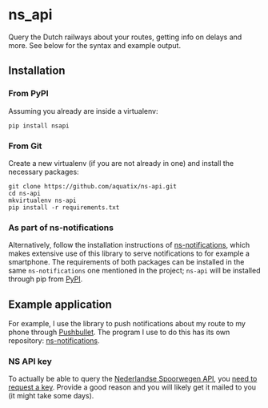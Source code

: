 ns_api
======

Query the Dutch railways about your routes, getting info on delays and more. See below for the syntax and example output.

## Installation

### From PyPI

Assuming you already are inside a virtualenv:

```
pip install nsapi
```


### From Git

Create a new virtualenv (if you are not already in one) and install the necessary packages:

```
git clone https://github.com/aquatix/ns-api.git
cd ns-api
mkvirtualenv ns-api
pip install -r requirements.txt
```


### As part of ns-notifications

Alternatively, follow the installation instructions of [ns-notifications](https://github.com/aquatix/ns-notifications), which makes extensive use of this library to serve notifications to for example a smartphone. The requirements of both packages can be installed in the same `ns-notifications` one mentioned in the project; `ns-api` will be installed through pip from [PyPI](https://pypi.python.org/pypi/nsapi).


## Example application

For example, I use the library to push notifications about my route to my phone through [Pushbullet](http://pushbullet.com). The program I use to do this has its own repository: [ns-notifications](https://github.com/aquatix/ns-notifications).


### NS API key

To actually be able to query the [Nederlandse Spoorwegen API](http://www.ns.nl/api/api), you [need to request a key](https://www.ns.nl/ews-aanvraagformulier/). Provide a good reason and you will likely get it mailed to you (it might take some days).
